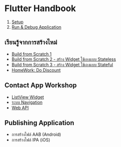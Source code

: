 
# Flutter Handbook

1. [Setup](setup.md)
2. [Run & Debug Application](run-and-debug-app.md)


## เรียนรู้จากการสร้างไหม่

- [Build from Scratch 1](scratch-1.md)
- [Build from Scratch 2 - สร้าง Widget ใช้เองแบบ Stateless](scratch-2.md)
- [Build from Scratch 3 - สร้าง Widget ใช้เองแบบ Stateful](scratch-3.md)
- [HomeWork: Do Discount](do-discount.md)

## Contact App Workshop

- [ListView Widget](listview.md)
- [ระบบ Navigation](navigation.md)
- [Web API](web-api.md)

## Publishing Application 

- การสร้างไฟล์ AAB (Android)
- การสร้างไฟล์ IPA (iOS)
